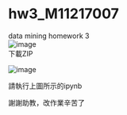 # hw3_M11217007
data mining homework 3  
![image](https://github.com/m11217017/hw3_M11217007/assets/148415253/9f7df9d1-a2d0-4c5f-a349-ad1d67154c5a)  
下載ZIP
  
![image](https://github.com/m11217017/hw3_M11217007/assets/148415253/a9c5c19c-44b4-402b-94b7-a1bc2243aa2b)

請執行上圖所示的ipynb  
  
謝謝助教，改作業辛苦了  
